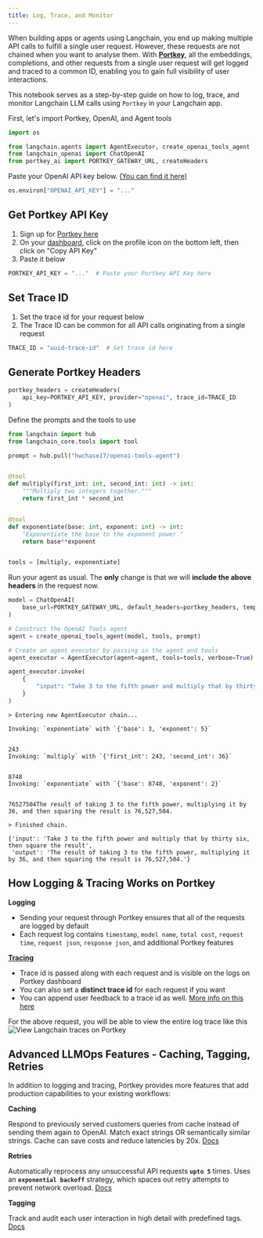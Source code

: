 ```yaml
---
title: Log, Trace, and Monitor
---
```


When building apps or agents using Langchain, you end up making multiple API calls to fulfill a single user request. However, these requests are not chained when you want to analyse them. With [**Portkey**](/oss/integrations/providers/portkey/), all the embeddings, completions, and other requests from a single user request will get logged and traced to a common ID, enabling you to gain full visibility of user interactions.

This notebook serves as a step-by-step guide on how to log, trace, and monitor Langchain LLM calls using `Portkey` in your Langchain app.

First, let's import Portkey, OpenAI, and Agent tools


```python
import os

from langchain.agents import AgentExecutor, create_openai_tools_agent
from langchain_openai import ChatOpenAI
from portkey_ai import PORTKEY_GATEWAY_URL, createHeaders
```

Paste your OpenAI API key below. [(You can find it here)](https://platform.openai.com/account/api-keys)


```python
os.environ["OPENAI_API_KEY"] = "..."
```

## Get Portkey API Key
1. Sign up for [Portkey here](https://app.portkey.ai/signup)
2. On your [dashboard](https://app.portkey.ai/), click on the profile icon on the bottom left, then click on "Copy API Key"
3. Paste it below


```python
PORTKEY_API_KEY = "..."  # Paste your Portkey API Key here
```

## Set Trace ID
1. Set the trace id for your request below
2. The Trace ID can be common for all API calls originating from a single request


```python
TRACE_ID = "uuid-trace-id"  # Set trace id here
```

## Generate Portkey Headers


```python
portkey_headers = createHeaders(
    api_key=PORTKEY_API_KEY, provider="openai", trace_id=TRACE_ID
)
```

Define the prompts and the tools to use


```python
from langchain import hub
from langchain_core.tools import tool

prompt = hub.pull("hwchase17/openai-tools-agent")


@tool
def multiply(first_int: int, second_int: int) -> int:
    """Multiply two integers together."""
    return first_int * second_int


@tool
def exponentiate(base: int, exponent: int) -> int:
    "Exponentiate the base to the exponent power."
    return base**exponent


tools = [multiply, exponentiate]
```

Run your agent as usual. The **only** change is that we will **include the above headers** in the request now.


```python
model = ChatOpenAI(
    base_url=PORTKEY_GATEWAY_URL, default_headers=portkey_headers, temperature=0
)

# Construct the OpenAI Tools agent
agent = create_openai_tools_agent(model, tools, prompt)

# Create an agent executor by passing in the agent and tools
agent_executor = AgentExecutor(agent=agent, tools=tools, verbose=True)

agent_executor.invoke(
    {
        "input": "Take 3 to the fifth power and multiply that by thirty six, then square the result"
    }
)
```
```output
> Entering new AgentExecutor chain...

Invoking: `exponentiate` with `{'base': 3, 'exponent': 5}`


243
Invoking: `multiply` with `{'first_int': 243, 'second_int': 36}`


8748
Invoking: `exponentiate` with `{'base': 8748, 'exponent': 2}`


76527504The result of taking 3 to the fifth power, multiplying it by 36, and then squaring the result is 76,527,504.

> Finished chain.
```


```output
{'input': 'Take 3 to the fifth power and multiply that by thirty six, then square the result',
 'output': 'The result of taking 3 to the fifth power, multiplying it by 36, and then squaring the result is 76,527,504.'}
```


## How Logging & Tracing Works on Portkey

**Logging**
- Sending your request through Portkey ensures that all of the requests are logged by default
- Each request log contains `timestamp`, `model name`, `total cost`, `request time`, `request json`, `response json`, and additional Portkey features

**[Tracing](https://portkey.ai/docs/product/observability-modern-monitoring-for-llms/traces)**
- Trace id is passed along with each request and is visible on the logs on Portkey dashboard
- You can also set a **distinct trace id** for each request if you want
- You can append user feedback to a trace id as well. [More info on this here](https://portkey.ai/docs/product/observability-modern-monitoring-for-llms/feedback)

For the above request, you will be able to view the entire log trace like this
![View Langchain traces on Portkey](https://assets.portkey.ai/docs/agent_tracing.gif)

## Advanced LLMOps Features - Caching, Tagging, Retries

In addition to logging and tracing, Portkey provides more features that add production capabilities to your existing workflows:

**Caching**

Respond to previously served customers queries from cache instead of sending them again to OpenAI. Match exact strings OR semantically similar strings. Cache can save costs and reduce latencies by 20x. [Docs](https://portkey.ai/docs/product/ai-gateway-streamline-llm-integrations/cache-simple-and-semantic)

**Retries**

Automatically reprocess any unsuccessful API requests **`upto 5`** times. Uses an **`exponential backoff`** strategy, which spaces out retry attempts to prevent network overload. [Docs](https://portkey.ai/docs/product/ai-gateway-streamline-llm-integrations)

**Tagging**

Track and audit each user interaction in high detail with predefined tags. [Docs](https://portkey.ai/docs/product/observability-modern-monitoring-for-llms/metadata)
